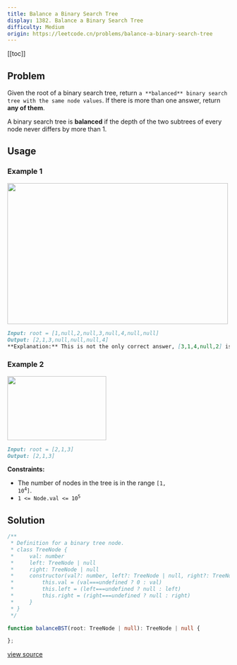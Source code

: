 ```yaml
---
title: Balance a Binary Search Tree
display: 1382. Balance a Binary Search Tree
difficulty: Medium
origin: https://leetcode.cn/problems/balance-a-binary-search-tree
---
```


[[toc]]

## Problem

Given the root of a binary search tree, return `a **balanced** binary search tree with the same node values`. If there is more than one answer, return **any of them**.

A binary search tree is **balanced** if the depth of the two subtrees of every node never differs by more than 1.

## Usage

### Example 1

<img alt="" src="https://assets.leetcode.com/uploads/2021/08/10/balance1-tree.jpg" style="width: 500px; height: 319px;" />

```md
Input: root = [1,null,2,null,3,null,4,null,null]
Output: [2,1,3,null,null,null,4]
**Explanation:** This is not the only correct answer, [3,1,4,null,2] is also correct.
```

### Example 2

<img alt="" src="https://assets.leetcode.com/uploads/2021/08/10/balanced2-tree.jpg" style="width: 224px; height: 145px;" />

```md
Input: root = [2,1,3]
Output: [2,1,3]
```

**Constraints:**

- The number of nodes in the tree is in the range <code>[1, 10<sup>4</sup>]</code>.
- <code>1 &lt;= Node.val &lt;= 10<sup>5</sup></code>

## Solution

```ts
/**
 * Definition for a binary tree node.
 * class TreeNode {
 *     val: number
 *     left: TreeNode | null
 *     right: TreeNode | null
 *     constructor(val?: number, left?: TreeNode | null, right?: TreeNode | null) {
 *         this.val = (val===undefined ? 0 : val)
 *         this.left = (left===undefined ? null : left)
 *         this.right = (right===undefined ? null : right)
 *     }
 * }
 */

function balanceBST(root: TreeNode | null): TreeNode | null {

};
```

[view source](https://leetcode.cn/problems/balance-a-binary-search-tree)
